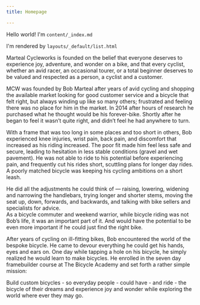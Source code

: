 ```yaml
---
title: Homepage

---
```

Hello world! I'm `content/_index.md`

I'm rendered by `layouts/_default/list.html`

Marteal Cycleworks is founded on the belief that everyone deserves to experience joy, adventure, and wonder on a bike, and that every cyclist, whether an avid racer, an occasional tourer, or a total beginner deserves to be valued and respected as a person, a cyclist and a customer. 

MCW was founded by Bob Marteal after years of avid cycling and shopping the available market looking for good customer service and a bicycle that felt right, but always winding up like so many others; frustrated and feeling there was no place for him in the market. In 2014 after hours of research he purchased what he thought would be his forever-bike. Shortly after he began to feel it wasn’t quite right, and didn’t feel he had anywhere to turn. 

With a frame that was too long in some places and too short in others, Bob experienced knee injuries, wrist pain, back pain, and discomfort that increased as his riding increased. The poor fit made him feel less safe and secure, leading to hesitation in less stable conditions (gravel and wet pavement). He was not able to ride to his potential before experiencing pain, and frequently cut his rides short, scuttling plans for longer day rides. A poorly matched bicycle was keeping his cycling ambitions on a short leash. 

He did all the adjustments he could think of — raising, lowering, widening and narrowing the handlebars, trying longer and shorter stems, moving the seat up, down, forwards, and backwards, and talking with bike sellers and specialists for advice.  
As a bicycle commuter and weekend warrior, while bicycle riding was not Bob’s life, it was an important part of it. And would have the potential to be even more important if he could just find the right bike.

After years of cycling on ill-fitting bikes, Bob encountered the world of the bespoke bicycle. He came to devour everything he could get his hands, eyes and ears on. One day while tapping a hole on his bicycle, he simply realized he would learn to make bicycles. He enrolled in the seven day framebuilder course at The Bicycle Academy and set forth a rather simple mission:

Build custom bicycles - so everyday people - could have - and ride - the bicycle of their dreams and experience joy and wonder while exploring the world where ever they may go.